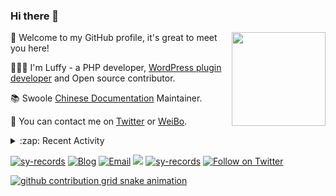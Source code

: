 ### Hi there 👋

<a href="https://github.com/sy-records"><img src="https://cdn.jsdelivr.net/gh/sy-records/staticfile/images/202007/huaji.gif" align="right" height="150"></a>

🎉 Welcome to my GitHub profile, it's great to meet you here!

👨🏻‍💻 I'm Luffy - a PHP developer, [WordPress plugin developer](https://profiles.wordpress.org/shenyanzhi/#content-plugins) and Open source contributor.

📚 Swoole [Chinese Documentation](https://wiki.swoole.com/) Maintainer.

💬 You can contact me on [Twitter](https://twitter.com/lufeidot) or [WeiBo](https://weibo.com/i3l4521).

<details>
<summary>:zap: Recent Activity</summary>

<!--START_SECTION:activity-->
1. 💪 Opened PR [#20](https://github.com/Tencent-Cloud-Plugins/tencentcloud-wordpress-plugin-cos/pull/20) in [Tencent-Cloud-Plugins/tencentcloud-wordpress-plugin-cos](https://github.com/Tencent-Cloud-Plugins/tencentcloud-wordpress-plugin-cos)
2. 🎉 Merged PR [#207](https://github.com/docsifyjs/awesome-docsify/pull/207) in [docsifyjs/awesome-docsify](https://github.com/docsifyjs/awesome-docsify)
3. ❗️ Closed issue [#6](https://github.com/sy-records/qiniu-kodo-wordpress/issues/6) in [sy-records/qiniu-kodo-wordpress](https://github.com/sy-records/qiniu-kodo-wordpress)
4. 🗣 Commented on [#6](https://github.com/sy-records/qiniu-kodo-wordpress/issues/6) in [sy-records/qiniu-kodo-wordpress](https://github.com/sy-records/qiniu-kodo-wordpress)
5. ❗️ Closed issue [#1793](https://github.com/docsifyjs/docsify/issues/1793) in [docsifyjs/docsify](https://github.com/docsifyjs/docsify)
<!--END_SECTION:activity-->

</details>

<a href="https://github.com/sy-records"><img src="https://komarev.com/ghpvc/?username=sy-records" alt="sy-records" /></a>
<a href="https://qq52o.me"><img src="https://img.shields.io/badge/Blog-qq52o.me-blue" alt="Blog" /></a>
<a href="mailto:lufei@php.net"><img src="https://img.shields.io/badge/Email-lufei@php.net-blue" alt="Email" /></a>
<a href="https://github.com/sy-records?tab=followers"><img src="https://img.shields.io/github/followers/sy-records"></a>
<a href="https://cdn.jsdelivr.net/gh/sy-records/staticfile/images/202012/wechat_white.png" title="点击查看公众号二维码"><img src="https://img.shields.io/badge/%E5%85%AC%E4%BC%97%E5%8F%B7-%E6%B2%88%E5%94%81%E5%BF%97-07C160?logo=WeChat" alt="sy-records" /></a>
<a href="https://twitter.com/intent/follow?screen_name=lufeidot"><img src="https://img.shields.io/twitter/follow/lufeidot.svg?style=social&label=Follow%20@lufeidot" alt="Follow on Twitter"></a>

[![github contribution grid snake animation](https://cdn.jsdelivr.net/gh/sy-records/sy-records@output/github-contribution-grid-snake.svg)](https://github.com/sy-records)

<!--
( ๑ˊ•̥▵•)੭₎₎ Welcome to follow me and give me a star :)
-->
